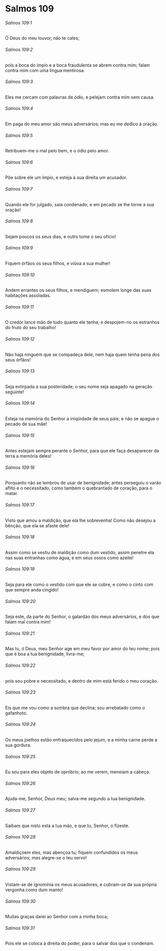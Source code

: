 # Salmos 109

###### Salmos 109:1

Ó Deus do meu louvor, não te cales;

###### Salmos 109:2

pois a boca do ímpio e a boca fraudulenta se abrem contra mim; falam contra mim com uma língua mentirosa.

###### Salmos 109:3

Eles me cercam com palavras de ódio, e pelejam contra mim sem causa.

###### Salmos 109:4

Em paga do meu amor são meus adversários; mas eu me dedico à oração.

###### Salmos 109:5

Retribuem-me o mal pelo bem, e o ódio pelo amor.

###### Salmos 109:6

Põe sobre ele um ímpio, e esteja à sua direita um acusador.

###### Salmos 109:7

Quando ele for julgado, saia condenado; e em pecado se lhe torne a sua oração!

###### Salmos 109:8

Sejam poucos os seus dias, e outro tome o seu ofício!

###### Salmos 109:9

Fiquem órfãos os seus filhos, e viúva a sua mulher!

###### Salmos 109:10

Andem errantes os seus filhos, e mendiguem; esmolem longe das suas habitações assoladas.

###### Salmos 109:11

O credor lance mão de tudo quanto ele tenha, e despojem-no os estranhos do fruto do seu trabalho!

###### Salmos 109:12

Não haja ninguém que se compadeça dele, nem haja quem tenha pena dos seus órfãos!

###### Salmos 109:13

Seja extirpada a sua posteridade; o seu nome seja apagado na geração seguinte!

###### Salmos 109:14

Esteja na memória do Senhor a iniqüidade de seus pais; e não se apague o pecado de sua mãe!

###### Salmos 109:15

Antes estejam sempre perante o Senhor, para que ele faça desaparecer da terra a memória deles!

###### Salmos 109:16

Porquanto não se lembrou de usar de benignidade; antes perseguiu o varão aflito e o necessitado, como também o quebrantado de coração, para o matar.

###### Salmos 109:17

Visto que amou a maldição, que ela lhe sobrevenha! Como não desejou a bênção, que ela se afaste dele!

###### Salmos 109:18

Assim como se vestiu de maldição como dum vestido, assim penetre ela nas suas entranhas como água, e em seus ossos como azeite!

###### Salmos 109:19

Seja para ele como o vestido com que ele se cobre, e como o cinto com que sempre anda cingido!

###### Salmos 109:20

Seja este, da parte do Senhor, o galardão dos meus adversários, e dos que falam mal contra mim!

###### Salmos 109:21

Mas tu, ó Deus, meu Senhor age em meu favor por amor do teu nome; pois que é boa a tua benignidade, livra-me;

###### Salmos 109:22

pois sou pobre e necessitado, e dentro de mim está ferido o meu coração.

###### Salmos 109:23

Eis que me vou como a sombra que declina; sou arrebatado como o gafanhoto.

###### Salmos 109:24

Os meus joelhos estão enfraquecidos pelo jejum, e a minha carne perde a sua gordura.

###### Salmos 109:25

Eu sou para eles objeto de opróbrio; ao me verem, meneiam a cabeça.

###### Salmos 109:26

Ajuda-me, Senhor, Deus meu; salva-me segundo a tua benignidade.

###### Salmos 109:27

Saibam que nisto está a tua mão, e que tu, Senhor, o fizeste.

###### Salmos 109:28

Amaldiçoem eles, mas abençoa tu; fiquem confundidos os meus adversários; mas alegre-se o teu servo!

###### Salmos 109:29

Vistam-se de ignomínia os meus acusadores, e cubram-se da sua própria vergonha como dum manto!

###### Salmos 109:30

Muitas graças darei ao Senhor com a minha boca;

###### Salmos 109:31

Pois ele se coloca à direita do poder, para o salvar dos que o condenam.

